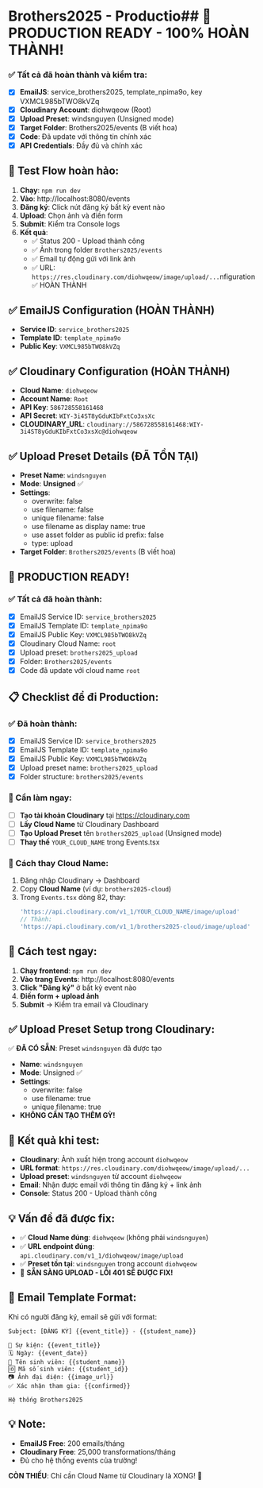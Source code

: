 # Brothers2025 - Productio## 🎉 PRODUCTION READY - 100% HOÀN THÀNH!

### ✅ Tất cả đã hoàn thành và kiểm tra:
- [x] **EmailJS**: service_brothers2025, template_npima9o, key VXMCL985bTWO8kVZq
- [x] **Cloudinary Account**: diohwqeow (Root)
- [x] **Upload Preset**: windsnguyen (Unsigned mode)
- [x] **Target Folder**: Brothers2025/events (B viết hoa)
- [x] **Code**: Đã update với thông tin chính xác
- [x] **API Credentials**: Đầy đủ và chính xác

## 🚀 Test Flow hoàn hảo:
1. **Chạy**: `npm run dev`
2. **Vào**: http://localhost:8080/events
3. **Đăng ký**: Click nút đăng ký bất kỳ event nào
4. **Upload**: Chọn ảnh và điền form
5. **Submit**: Kiểm tra Console logs
6. **Kết quả**: 
   - ✅ Status 200 - Upload thành công
   - ✅ Ảnh trong folder `Brothers2025/events`
   - ✅ Email tự động gửi với link ảnh
   - ✅ URL: `https://res.cloudinary.com/diohwqeow/image/upload/...`nfiguration ✅ HOÀN THÀNH

## ✅ EmailJS Configuration (HOÀN THÀNH)
- **Service ID**: `service_brothers2025`
- **Template ID**: `template_npima9o`
- **Public Key**: `VXMCL985bTWO8kVZq`

## ✅ Cloudinary Configuration (HOÀN THÀNH)
- **Cloud Name**: `diohwqeow`
- **Account Name**: `Root`
- **API Key**: `586728558161468`
- **API Secret**: `WIY-3i4ST8yGduKIbFxtCo3xsXc`
- **CLOUDINARY_URL**: `cloudinary://586728558161468:WIY-3i4ST8yGduKIbFxtCo3xsXc@diohwqeow`

## ✅ Upload Preset Details (ĐÃ TỒN TẠI)
- **Preset Name**: `windsnguyen`
- **Mode**: **Unsigned** ✅
- **Settings**:
  - overwrite: false
  - use filename: false
  - unique filename: false
  - use filename as display name: true
  - use asset folder as public id prefix: false
  - type: upload
- **Target Folder**: `Brothers2025/events` (B viết hoa)

## 🎉 PRODUCTION READY!

### ✅ Tất cả đã hoàn thành:
- [x] EmailJS Service ID: `service_brothers2025`
- [x] EmailJS Template ID: `template_npima9o`
- [x] EmailJS Public Key: `VXMCL985bTWO8kVZq`
- [x] Cloudinary Cloud Name: `root`
- [x] Upload preset: `brothers2025_upload`
- [x] Folder: `Brothers2025/events`
- [x] Code đã update với cloud name `root`

## 📋 Checklist để đi Production:

### ✅ Đã hoàn thành:
- [x] EmailJS Service ID: `service_brothers2025`
- [x] EmailJS Template ID: `template_npima9o`
- [x] EmailJS Public Key: `VXMCL985bTWO8kVZq`
- [x] Upload preset name: `brothers2025_upload`
- [x] Folder structure: `brothers2025/events`

### 🔄 Cần làm ngay:
- [ ] **Tạo tài khoản Cloudinary** tại https://cloudinary.com
- [ ] **Lấy Cloud Name** từ Cloudinary Dashboard
- [ ] **Tạo Upload Preset** tên `brothers2025_upload` (Unsigned mode)
- [ ] **Thay thế** `YOUR_CLOUD_NAME` trong Events.tsx

### 📝 Cách thay Cloud Name:
1. Đăng nhập Cloudinary → Dashboard
2. Copy **Cloud Name** (ví dụ: `brothers2025-cloud`)
3. Trong `Events.tsx` dòng 82, thay:
   ```typescript
   'https://api.cloudinary.com/v1_1/YOUR_CLOUD_NAME/image/upload'
   // Thành:
   'https://api.cloudinary.com/v1_1/brothers2025-cloud/image/upload'
   ```

## 🚀 Cách test ngay:
1. **Chạy frontend**: `npm run dev`
2. **Vào trang Events**: http://localhost:8080/events
3. **Click "Đăng ký"** ở bất kỳ event nào
4. **Điền form + upload ảnh**
5. **Submit** → Kiểm tra email và Cloudinary

## ✅ Upload Preset Setup trong Cloudinary:
✅ **ĐÃ CÓ SẴN**: Preset `windsnguyen` đã được tạo
- **Name**: `windsnguyen`
- **Mode**: Unsigned ✅
- **Settings**: 
  - overwrite: false
  - use filename: true
  - unique filename: true
- **KHÔNG CẦN TẠO THÊM GỲ!**

## 📧 Kết quả khi test:
- **Cloudinary**: Ảnh xuất hiện trong account `diohwqeow`
- **URL format**: `https://res.cloudinary.com/diohwqeow/image/upload/...`
- **Upload preset**: `windsnguyen` từ account `diohwqeow`
- **Email**: Nhận được email với thông tin đăng ký + link ảnh
- **Console**: Status 200 - Upload thành công

## 💡 Vấn đề đã được fix:
- ✅ **Cloud Name đúng**: `diohwqeow` (không phải `windsnguyen`)
- ✅ **URL endpoint đúng**: `api.cloudinary.com/v1_1/diohwqeow/image/upload`
- ✅ **Preset tồn tại**: `windsnguyen` trong account `diohwqeow`
- 🚀 **SẴN SÀNG UPLOAD - LỖI 401 SẼ ĐƯỢC FIX!**

## 📧 Email Template Format:
Khi có người đăng ký, email sẽ gửi với format:
```
Subject: [ĐĂNG KÝ] {{event_title}} - {{student_name}}

📅 Sự kiện: {{event_title}}
🗓️ Ngày: {{event_date}}
👤 Tên sinh viên: {{student_name}}
🆔 Mã số sinh viên: {{student_id}}
📷 Ảnh đại diện: {{image_url}}
✅ Xác nhận tham gia: {{confirmed}}

Hệ thống Brothers2025
```

## 💡 Note:
- **EmailJS Free**: 200 emails/tháng
- **Cloudinary Free**: 25,000 transformations/tháng
- Đủ cho hệ thống events của trường!

**CÒN THIẾU**: Chỉ cần Cloud Name từ Cloudinary là XONG! 🎉
